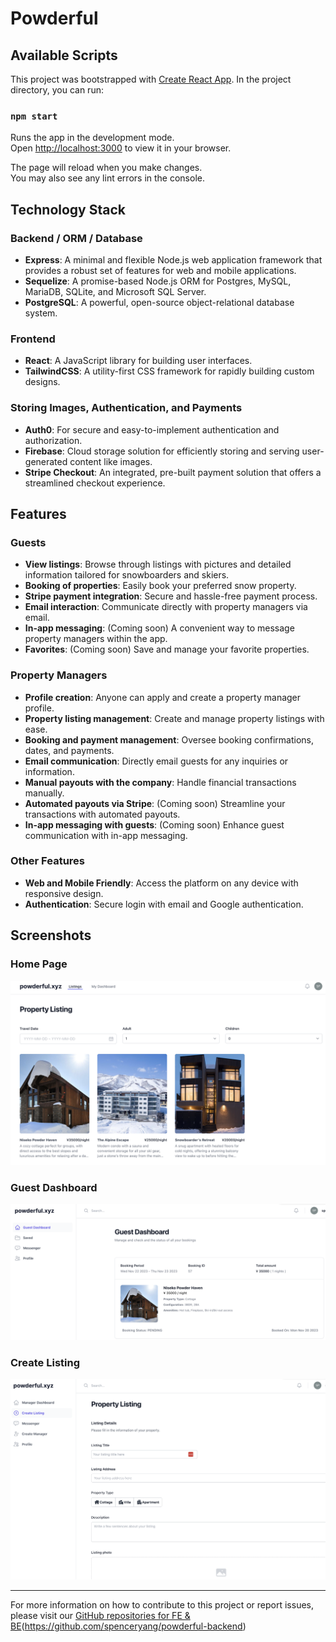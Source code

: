 # Powderful

## Available Scripts

This project was bootstrapped with [Create React App](https://github.com/facebook/create-react-app). In the project directory, you can run:

### `npm start`

Runs the app in the development mode.\
Open [http://localhost:3000](http://localhost:3000) to view it in your browser.

The page will reload when you make changes.\
You may also see any lint errors in the console.

## Technology Stack

### Backend / ORM / Database

- **Express**: A minimal and flexible Node.js web application framework that provides a robust set of features for web and mobile applications.
- **Sequelize**: A promise-based Node.js ORM for Postgres, MySQL, MariaDB, SQLite, and Microsoft SQL Server.
- **PostgreSQL**: A powerful, open-source object-relational database system.

### Frontend

- **React**: A JavaScript library for building user interfaces.
- **TailwindCSS**: A utility-first CSS framework for rapidly building custom designs.

### Storing Images, Authentication, and Payments

- **Auth0**: For secure and easy-to-implement authentication and authorization.
- **Firebase**: Cloud storage solution for efficiently storing and serving user-generated content like images.
- **Stripe Checkout**: An integrated, pre-built payment solution that offers a streamlined checkout experience.

## Features

### Guests

- **View listings**: Browse through listings with pictures and detailed information tailored for snowboarders and skiers.
- **Booking of properties**: Easily book your preferred snow property.
- **Stripe payment integration**: Secure and hassle-free payment process.
- **Email interaction**: Communicate directly with property managers via email.
- **In-app messaging**: (Coming soon) A convenient way to message property managers within the app.
- **Favorites**: (Coming soon) Save and manage your favorite properties.

### Property Managers

- **Profile creation**: Anyone can apply and create a property manager profile.
- **Property listing management**: Create and manage property listings with ease.
- **Booking and payment management**: Oversee booking confirmations, dates, and payments.
- **Email communication**: Directly email guests for any inquiries or information.
- **Manual payouts with the company**: Handle financial transactions manually.
- **Automated payouts via Stripe**: (Coming soon) Streamline your transactions with automated payouts.
- **In-app messaging with guests**: (Coming soon) Enhance guest communication with in-app messaging.

### Other Features

- **Web and Mobile Friendly**: Access the platform on any device with responsive design.
- **Authentication**: Secure login with email and Google authentication.

## Screenshots

### Home Page

![Home Page Screenshot](/public/screenshots/screen-home.png)

### Guest Dashboard

![Guest Dashboard](/public/screenshots/screen-guest.png)

### Create Listing

![Create Listing for Property Managers](/public/screenshots/screen-listing.png)

---

For more information on how to contribute to this project or report issues, please visit our [GitHub repositories for FE & BE](https://github.com/spenceryang/powderful-frontend)(https://github.com/spenceryang/powderful-backend)
